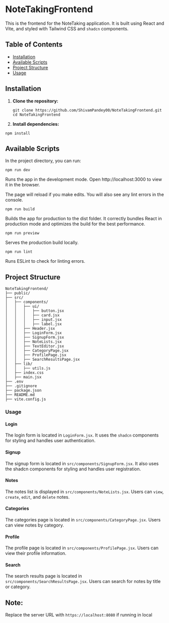 # NoteTakingFrontend

This is the frontend for the NoteTaking application. It is built using React and Vite, and styled with Tailwind CSS and `shadcn` components.

## Table of Contents

- [Installation](#installation)
- [Available Scripts](#available-scripts)
- [Project Structure](#project-structure)
- [Usage](#usage)

## Installation

1. **Clone the repository:**

   ```
   git clone https://github.com/ShivamPandey00/NoteTakingFrontend.git
   cd NoteTakingFrontend
   ```
2. **Install dependencies:**
```
npm install
```

## Available Scripts
In the project directory, you can run:
```
npm run dev
```

Runs the app in the development mode.
Open http://localhost:3000 to view it in the browser.

The page will reload if you make edits.
You will also see any lint errors in the console.


```
npm run build
```
Builds the app for production to the dist folder.
It correctly bundles React in production mode and optimizes the build for the best performance.


```
npm run preview
```
Serves the production build locally.


```
npm run lint
```
Runs ESLint to check for linting errors.

## Project Structure
```
NoteTakingFrontend/
├── public/
├── src/
│   ├── components/
│   │   ├── ui/
│   │   │   ├── button.jsx
│   │   │   ├── card.jsx
│   │   │   ├── input.jsx
│   │   │   ├── label.jsx
│   │   ├── Header.jsx
│   │   ├── LoginForm.jsx
│   │   ├── SignupForm.jsx
│   │   ├── NoteLists.jsx
│   │   ├── TextEditor.jsx
│   │   ├── CategoryPage.jsx
│   │   ├── ProfilePage.jsx
│   │   ├── SearchResultsPage.jsx
│   ├── lib/
│   │   ├── utils.js
│   ├── index.css
│   ├── main.jsx
├── .env
├── .gitignore
├── package.json
├── README.md
├── vite.config.js
```
### Usage
#### Login
The login form is located in ``LoginForm.jsx``. It uses the `shadcn` components for styling and handles user authentication.

#### Signup
The signup form is located in `src/components/SignupForm.jsx`. It also uses the shadcn components for styling and handles user registration.

#### Notes
The notes list is displayed in `src/components/NoteLists.jsx`. Users can `view`, `create`, `edit`, and `delete` notes.

#### Categories
The categories page is located in `src/components/CategoryPage.jsx`. Users can view notes by category.

#### Profile
The profile page is located in `src/components/ProfilePage.jsx`. Users can view their profile information.

#### Search
The search results page is located in `src/components/SearchResultsPage.jsx`. Users can search for notes by title or category.


## Note: 
Replace the server URL with ``https://localhost:8080`` if running in local
